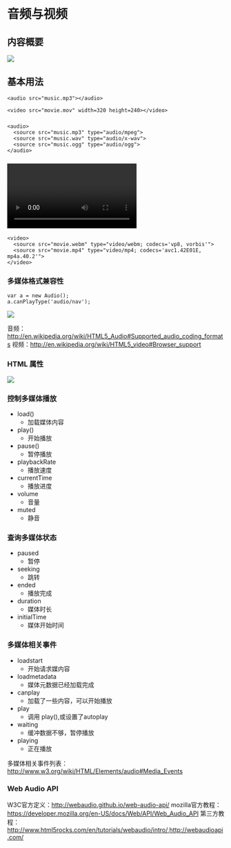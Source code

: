 # 音频与视频

## 内容概要

![](http://oeryvxt85.bkt.clouddn.com/2017-02-07-Screen%20Shot%202017-02-07%20at%2011.23.57%20PM.png)

## 基本用法

```
<audio src="music.mp3"></audio>
```

```
<video src="movie.mov" width=320 height=240></video>
```

### <audio> 兼容用法

```
<audio>
  <source src="music.mp3" type="audio/mpeg">
  <source src="music.wav" type="audio/x-wav">
  <source src="music.ogg" type="audio/ogg">
</audio>
```

### <video> 兼容用法

```
<video>
  <source src="movie.webm" type="video/webm; codecs='vp8, vorbis'">
  <source src="movie.mp4" type="video/mp4; codecs='avc1.42E01E, mp4a.40.2'">
</video>
```

### 多媒体格式兼容性

```
var a = new Audio();
a.canPlayType('audio/nav');
```

![](http://oeryvxt85.bkt.clouddn.com/2017-02-07-Screen%20Shot%202017-02-07%20at%2011.34.05%20PM.png)

音频：http://en.wikipedia.org/wiki/HTML5_Audio#Supported_audio_coding_formats
视频：http://en.wikipedia.org/wiki/HTML5_video#Browser_support

### HTML 属性

![](http://oeryvxt85.bkt.clouddn.com/2017-02-07-Screen%20Shot%202017-02-07%20at%2011.35.49%20PM.png)

### 控制多媒体播放

- load()
  - 加载媒体内容
- play()
  - 开始播放
- pause()
  - 暂停播放
- playbackRate
  - 播放速度
- currentTime
  - 播放进度
- volume
  - 音量
- muted
  - 静音

### 查询多媒体状态

- paused
  - 暂停
- seeking
  - 跳转
- ended
  - 播放完成
- duration
  - 媒体时长
- initialTime
  - 媒体开始时间

### 多媒体相关事件

- loadstart
  - 开始请求媒内容
- loadmetadata
  - 媒体元数据已经加载完成
- canplay
  - 加载了一些内容，可以开始播放
- play
  - 调用 play(),或设置了autoplay
- waiting
  -   缓冲数据不够，暂停播放
- playing
  - 正在播放

多媒体相关事件列表：http://www.w3.org/wiki/HTML/Elements/audio#Media_Events

### Web Audio API

W3C官方定义：http://webaudio.github.io/web-audio-api/
mozilla官方教程：https://developer.mozilla.org/en-US/docs/Web/API/Web_Audio_API
第三方教程：http://www.html5rocks.com/en/tutorials/webaudio/intro/,http://webaudioapi.com/


